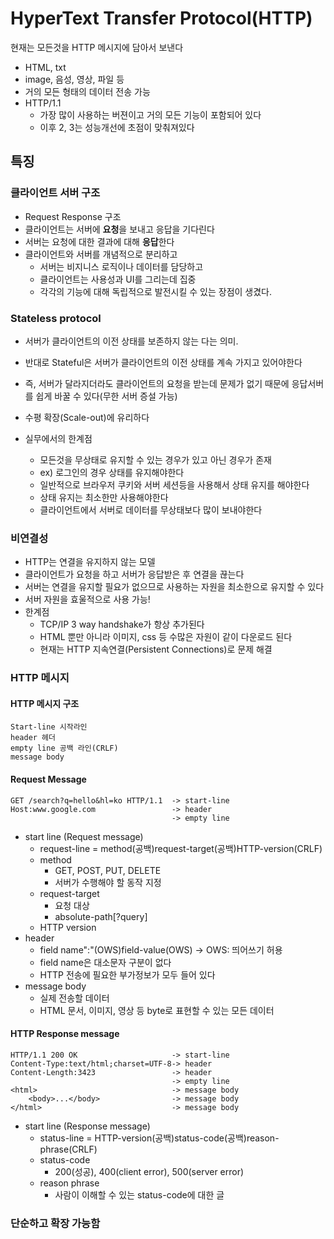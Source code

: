 # HyperText Transfer Protocol(HTTP)

현재는 모든것을 HTTP 메시지에 담아서 보낸다

- HTML, txt
- image, 음성, 영상, 파일 등
- 거의 모든 형태의 데이터 전송 가능
- HTTP/1.1
    - 가장 많이 사용하는 버젼이고 거의 모든 기능이 포함되어 있다
    - 이후 2, 3는 성능개선에 초점이 맞춰져있다

## 특징

### 클라이언트 서버 구조

- Request Response 구조
- 클라이언트는 서버에 **요청**을 보내고 응답을 기다린다
- 서버는 요청에 대한 결과에 대해 **응답**한다
- 클라이언트와 서버를 개념적으로 분리하고
    - 서버는 비지니스 로직이나 데이터를 담당하고
    - 클라이언트는 사용성과 UI를 그리는데 집중
    - 각각의 기능에 대해 독립적으로 발전시킬 수 있는 장점이 생겼다.

### Stateless protocol

- 서버가 클라이언트의 이전 상태를 보존하지 않는 다는 의미.
- 반대로 Stateful은 서버가 클라이언트의 이전 상태를 계속 가지고 있어야한다
- 즉, 서버가 달라지더라도 클라이언트의 요청을 받는데 문제가 없기 때문에 응답서버를 쉽게 바꿀 수 있다(무한 서버 증설 가능)
- 수평 확장(Scale-out)에 유리하다

- 실무에서의 한계점
  - 모든것을 무상태로 유지할 수 있는 경우가 있고 아닌 경우가 존재
  - ex) 로그인의 경우 상태를 유지해야한다
  - 일반적으로 브라우저 쿠키와 서버 세션등을 사용해서 상태 유지를 해야한다
  - 상태 유지는 최소한만 사용해야한다
  - 클라이언트에서 서버로 데이터를 무상태보다 많이 보내야한다

### 비연결성

- HTTP는 연결을 유지하지 않는 모델
- 클라이언트가 요청을 하고 서버가 응답받은 후 연결을 끊는다
- 서버는 연결을 유지할 필요가 없으므로 사용하는 자원을 최소한으로 유지할 수 있다
- 서버 자원을 효울적으로 사용 가능!  
- 한계점
  - TCP/IP 3 way handshake가 항상 추가된다
  - HTML 뿐만 아니라 이미지, css 등 수많은 자원이 같이 다운로드 된다
  - 현재는 HTTP 지속연결(Persistent Connections)로 문제 해결

### HTTP 메시지

#### HTTP 메시지 구조
```text
Start-line 시작라인
header 헤더
empty line 공백 라인(CRLF)
message body
```

#### Request Message
```text
GET /search?q=hello&hl=ko HTTP/1.1  -> start-line
Host:www.google.com                 -> header
                                    -> empty line
```
- start line (Request message)
  - request-line = method(공백)request-target(공백)HTTP-version(CRLF)
  - method
    - GET, POST, PUT, DELETE
    - 서버가 수행해야 할 동작 지정
  - request-target
    - 요청 대상
    - absolute-path[?query]
  - HTTP version
- header
  - field name":"(OWS)field-value(OWS) -> OWS: 띄어쓰기 허용
  - field name은 대소문자 구분이 없다
  - HTTP 전송에 필요한 부가정보가 모두 들어 있다
- message body
  - 실제 전송할 데이터
  - HTML 문서, 이미지, 영상 등 byte로 표현할 수 있는 모든 데이터
#### HTTP Response message
```text
HTTP/1.1 200 OK                     -> start-line
Content-Type:text/html;charset=UTF-8-> header
Content-Length:3423                 -> header
                                    -> empty line
<html>                              -> message body
    <body>...</body>                -> message body
</html>                             -> message body
```
- start line (Response message)
  - status-line = HTTP-version(공백)status-code(공백)reason-phrase(CRLF)
  - status-code
    - 200(성공), 400(client error), 500(server error)
  - reason phrase
    - 사람이 이해할 수 있는 status-code에 대한 글

### 단순하고 확장 가능함

